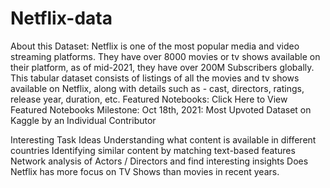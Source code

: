 # Netflix-data
About this Dataset: Netflix is one of the most popular media and video streaming platforms. They have over 8000 movies or tv shows available on their platform, as of mid-2021, they have over 200M Subscribers globally. This tabular dataset consists of listings of all the movies and tv shows available on Netflix, along with details such as - cast, directors, ratings, release year, duration, etc.
Featured Notebooks: Click Here to View Featured Notebooks
Milestone: Oct 18th, 2021: Most Upvoted Dataset on Kaggle by an Individual Contributor

Interesting Task Ideas
Understanding what content is available in different countries
Identifying similar content by matching text-based features
Network analysis of Actors / Directors and find interesting insights
Does Netflix has more focus on TV Shows than movies in recent years.
